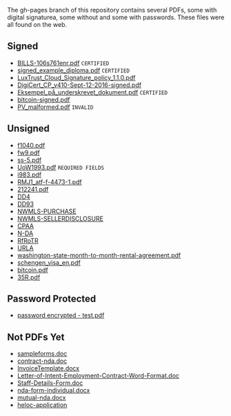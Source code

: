 The gh-pages branch of this repository contains several PDFs, some with digital signaturea, some without and some with passwords. These files were all found on the web.

## Signed
- [BILLS-106s761enr.pdf](https://peculiarventures.github.io/ExamplePDFs/signed/BILLS-106s761enr.pdf) `CERTIFIED`
- [signed_example_diploma.pdf](https://peculiarventures.github.io/ExamplePDFs/signed/signed_example_diploma.pdf) `CERTIFIED`
- [LuxTrust_Cloud_Signature_policy_1.1.0.pdf](https://peculiarventures.github.io/ExamplePDFs/signed/LuxTrust_Cloud_Signature_policy_1.1.0.pdf)
- [DigiCert_CP_v410-Sept-12-2016-signed.pdf](https://peculiarventures.github.io/ExamplePDFs/signed/DigiCert_CP_v410-Sept-12-2016-signed.pdf)
- [Eksempel_på_underskrevet_dokument.pdf](https://peculiarventures.github.io/ExamplePDFs/signed/Eksempel_på_underskrevet_dokument.pdf) `CERTIFIED`
- [bitcoin-signed.pdf](https://peculiarventures.github.io/ExamplePDFs/signed/bitcoin-signed.pdf)
- [PV_malformed.pdf](https://peculiarventures.github.io/ExamplePDFs/signed/PV_malformed.pdf) `INVALID`



## Unsigned
- [f1040.pdf](https://peculiarventures.github.io/ExamplePDFs/unsigned/f1040.pdf)
- [fw9.pdf](https://peculiarventures.github.io/ExamplePDFs/unsigned/fw9.pdf)
- [ss-5.pdf](https://peculiarventures.github.io/ExamplePDFs/unsigned/ss-5.pdf)
- [UoW1993.pdf](https://peculiarventures.github.io/ExamplePDFs/unsigned/UoW1993.pdf) `REQUIRED FIELDS`
- [i983.pdf](https://peculiarventures.github.io/ExamplePDFs/unsigned/i983.pdf)
- [RMJ1_atf-f-4473-1.pdf](https://peculiarventures.github.io/ExamplePDFs/unsigned/RMJ1_atf-f-4473-1.pdf)
- [212241.pdf](https://peculiarventures.github.io/ExamplePDFs/unsigned/212241.pdf)
- [DD4](https://peculiarventures.github.io//ExamplePDFs/unsigned/dd0004.pdf)
- [DD93](https://peculiarventures.github.io//ExamplePDFs/unsigned/dd0093.pdf)
- [NWMLS-PURCHASE](https://peculiarventures.github.io//ExamplePDFs/unsigned/Sample-Purchase-agreement.pdf)
- [NWMLS-SELLERDISCLOSURE](https://peculiarventures.github.io//ExamplePDFs/unsigned/17-Seller-Disclosure.pdf)
- [CPAA](https://peculiarventures.github.io//ExamplePDFs/unsigned/CPAA.pdf)
- [N-DA](https://peculiarventures.github.io//ExamplePDFs/unsigned/N-DA.pdf)
- [RfRoTR](https://peculiarventures.github.io//ExamplePDFs/unsigned/RfRoTR.pdf)
- [URLA](https://peculiarventures.github.io//ExamplePDFs/unsigned/URLA.pdf)
- [washington-state-month-to-month-rental-agreement.pdf](https://peculiarventures.github.io/ExamplePDFs/unsigned/washington-state-month-to-month-rental-agreement.pdf)
- [schengen_visa_en.pdf](https://peculiarventures.github.io//ExamplePDFs/unsigned/schengen_visa_en.pdf)
- [bitcoin.pdf](https://peculiarventures.github.io/ExamplePDFs/unsigned/bitcoin.pdf)
- [35R.pdf](https://peculiarventures.github.io/ExamplePDFs/unsigned/35R.pdf)



## Password Protected
- [password encrypted - test.pdf](https://peculiarventures.github.io/ExamplePDFs/password/password%20encrypted%20-%20test.pdf)

## Not PDFs Yet
- [sampleforms.doc](https://peculiarventures.github.io/ExamplePDFs/notPDFs/sampleforms.doc)
- [contract-nda.doc](https://peculiarventures.github.io/ExamplePDFs/notPDFs/contract-nda.doc)
- [InvoiceTemplate.docx](https://peculiarventures.github.io/ExamplePDFs/notPDFs/InvoiceTemplate.docx)
- [Letter-of-Intent-Employment-Contract-Word-Format.doc](https://peculiarventures.github.io/ExamplePDFs/notPDFs/Letter-of-Intent-Employment-Contract-Word-Format.doc)
- [Staff-Details-Form.doc](https://peculiarventures.github.io/ExamplePDFs/notPDFs/Staff-Details-Form.doc)
- [nda-form-individual.docx](https://peculiarventures.github.io/ExamplePDFs/notPDFs/nda-form-individual.docx)
- [mutual-nda.docx](https://peculiarventures.github.io/ExamplePDFs/notPDFs/mutual-nda.docx)
- [heloc-application](https://peculiarventures.github.io/ExamplePDFs/notPDFs/CCF-220H_%20HELOC_%20Consumer_%20Loan_%20App%20-%20Word%20Form%20Example.doc)



   

